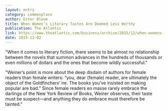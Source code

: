 ```yaml
---
layout: entry
category: commonplace
author: Ester Bloom
title: When Women’s Literary Tastes Are Deemed Less Worthy
publication: The Atlantic
link: https://www.theatlantic.com/business/archive/2015/12/when-womens-literary-tastes-are-deemed-less-worthy/418050/
date: 2015-12-02
---
```


"When it comes to literary fiction, there seems to be almost no relationship between the novels that summon advances in the hundreds of thousands or even millions of dollars and the ones that become wildly successful."
 
"Weiner’s point is more about the deep disdain of authors for female readers than female writers: “you, dear (female) reader, are ultimately the object of the Goldfinchers’ ire. The books you’ve insisted on making popular are bad.” Since female readers en masse rarely embrace the darlings of the New York Review of Books, Weiner observes, their taste must be suspect—and anything they do embrace must therefore be tainted."